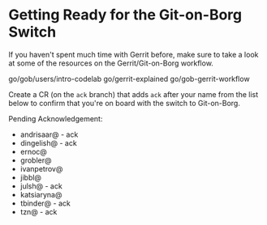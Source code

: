 # Getting Ready for the Git-on-Borg Switch

If you haven't spent much time with Gerrit before, make sure to take a look at
some of the resources on the Gerrit/Git-on-Borg workflow.

go/gob/users/intro-codelab go/gerrit-explained go/gob-gerrit-workflow

Create a CR (on the `ack` branch) that adds `ack` after your name from the list
below to confirm that you're on board with the switch to Git-on-Borg.

Pending Acknowledgement:

- andrisaar@ - ack
- dingelish@ - ack
- ernoc@
- grobler@
- ivanpetrov@
- jibbl@
- julsh@ - ack
- katsiaryna@
- tbinder@ - ack
- tzn@ - ack

